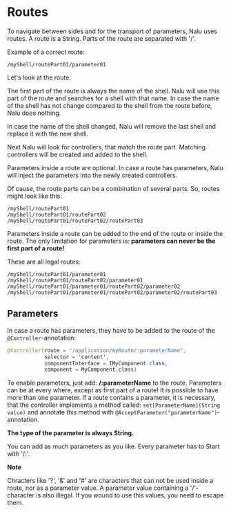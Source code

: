 # Routes
To navigate between sides and for the transport of parameters, Nalu uses routes. A route is a String. Parts of the route are separated with '/'.

Example of a correct route:
```
/myShell/routePart01/parameter01
```

Let's look at the route.

The first part of the route is always the name of the shell. Nalu will use this part of the route and searches for a shell with that name. In case the name of the shell has not change compared to the shell from the route before, Nalu does nothing.

In case the name of the shell changed, Nalu will remove the last shell and replace it with the new shell.

Next Nalu will look for controllers, that match the route part. Matching controllers will be created and added to the shell.

Parameters inside a route are optional. In case a route has parameters, Nalu will inject the parameters into the newly created controllers.

Of cause, the route parts can be a combination of several parts. So, routes might look like this:
```
/myShell/routePart01
/myShell/routePart01/routePart02
/myShell/routePart01/routePart02/routePart03
```

Parameters inside a route can be added to the end of the route or inside the route. The only limitation for parameters is: **parameters can never be the first part of a route!**

These are all legal routes:
```
/myShell/routePart01/parameter01
/myShell/routePart01/routePart02/parameter01
/myShell/routePart01/parameter01/routePart02/parameter02
/myShell/routePart01/parameter01/routePart02/parameter02/routePart03
```


## Parameters
In case a route has parameters, they have to be added to the route of the `@Controller`-annotation:
```java
@Controller(route = "/application/myRoute/:parameterName",
            selector = 'content',
            componentInterface = IMyComponent.class,
            component = MyComponent.class)
```
To enable parameters, just add: **/:parameterName** to the route. Parameters can be at every where, except as first part of a route!  It is possible to have more than one parameter. If a route contains a parameter, it is necessary, that the controller implements a method called: `set[ParameterName](String value)` and annotate this method with `@AcceptParameter("parameterName")`-annotation.

**The type of the parameter is always String.**

You can add as much parameters as you like. Every parameter has to Start with '/:'.

**Note**

Chracters like '?', '&' and '#' are characters that can not be used inside a route, nor as a parameter value. A parameter value containing a '/'-character is also illegal. If you wound to use this values, you need to escape them.